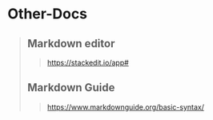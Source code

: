 # Other-Docs
>## Markdown editor
>> https://stackedit.io/app#
>## Markdown Guide
>> https://www.markdownguide.org/basic-syntax/
